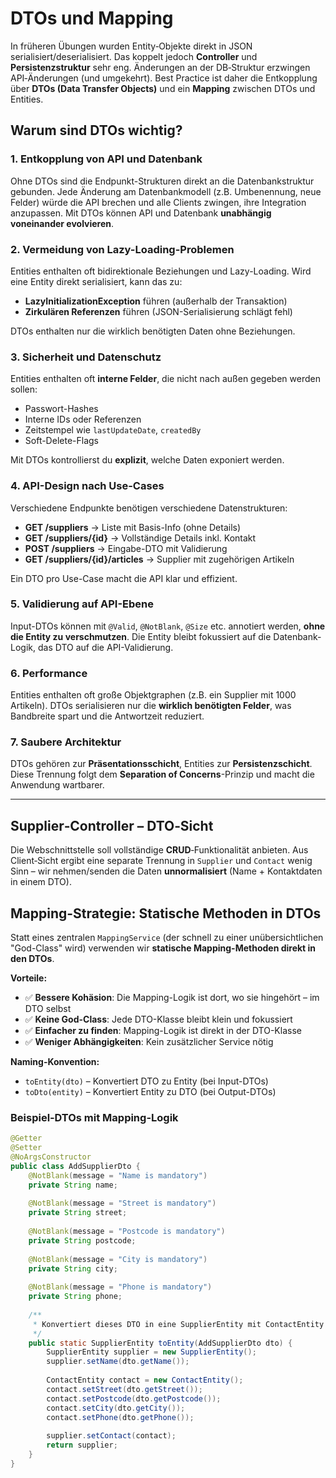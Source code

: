 
# DTOs und Mapping

In früheren Übungen wurden Entity‑Objekte direkt in JSON serialisiert/deserialisiert. Das koppelt jedoch **Controller** und **Persistenzstruktur** sehr eng. Änderungen an der DB‑Struktur erzwingen API‑Änderungen (und umgekehrt). Best Practice ist daher die Entkopplung über **DTOs (Data Transfer Objects)** und ein **Mapping** zwischen DTOs und Entities.

## Warum sind DTOs wichtig?

### 1. **Entkopplung von API und Datenbank**
Ohne DTOs sind die Endpunkt-Strukturen direkt an die Datenbankstruktur gebunden. Jede Änderung am Datenbankmodell (z.B. Umbenennung, neue Felder) würde die API brechen und alle Clients zwingen, ihre Integration anzupassen. Mit DTOs können API und Datenbank **unabhängig voneinander evolvieren**.

### 2. **Vermeidung von Lazy-Loading-Problemen**
Entities enthalten oft bidirektionale Beziehungen und Lazy-Loading. Wird eine Entity direkt serialisiert, kann das zu:
- **LazyInitializationException** führen (außerhalb der Transaktion)
- **Zirkulären Referenzen** führen (JSON-Serialisierung schlägt fehl)

DTOs enthalten nur die wirklich benötigten Daten ohne Beziehungen.

### 3. **Sicherheit und Datenschutz**
Entities enthalten oft **interne Felder**, die nicht nach außen gegeben werden sollen:
- Passwort-Hashes
- Interne IDs oder Referenzen
- Zeitstempel wie `lastUpdateDate`, `createdBy`
- Soft-Delete-Flags

Mit DTOs kontrollierst du **explizit**, welche Daten exponiert werden.

### 4. **API-Design nach Use-Cases**
Verschiedene Endpunkte benötigen verschiedene Datenstrukturen:
- **GET /suppliers** → Liste mit Basis-Info (ohne Details)
- **GET /suppliers/{id}** → Vollständige Details inkl. Kontakt
- **POST /suppliers** → Eingabe-DTO mit Validierung
- **GET /suppliers/{id}/articles** → Supplier mit zugehörigen Artikeln

Ein DTO pro Use-Case macht die API klar und effizient.

### 5. **Validierung auf API-Ebene**
Input-DTOs können mit `@Valid`, `@NotBlank`, `@Size` etc. annotiert werden, **ohne die Entity zu verschmutzen**. Die Entity bleibt fokussiert auf die Datenbank-Logik, das DTO auf die API-Validierung.

### 6. **Performance**
Entities enthalten oft große Objektgraphen (z.B. ein Supplier mit 1000 Artikeln). DTOs serialisieren nur die **wirklich benötigten Felder**, was Bandbreite spart und die Antwortzeit reduziert.

### 7. **Saubere Architektur**
DTOs gehören zur **Präsentationsschicht**, Entities zur **Persistenzschicht**. Diese Trennung folgt dem **Separation of Concerns**-Prinzip und macht die Anwendung wartbarer.

---


## Supplier‑Controller – DTO‑Sicht

Die Webschnittstelle soll vollständige **CRUD**‑Funktionalität anbieten. Aus Client‑Sicht ergibt eine separate Trennung in `Supplier` und `Contact` wenig Sinn – wir nehmen/senden die Daten **unnormalisiert** (Name + Kontaktdaten in einem DTO).

## Mapping-Strategie: Statische Methoden in DTOs

Statt eines zentralen `MappingService` (der schnell zu einer unübersichtlichen "God-Class" wird) verwenden wir **statische Mapping-Methoden direkt in den DTOs**. 

**Vorteile:**
- ✅ **Bessere Kohäsion**: Die Mapping-Logik ist dort, wo sie hingehört – im DTO selbst
- ✅ **Keine God-Class**: Jede DTO-Klasse bleibt klein und fokussiert
- ✅ **Einfacher zu finden**: Mapping-Logik ist direkt in der DTO-Klasse
- ✅ **Weniger Abhängigkeiten**: Kein zusätzlicher Service nötig

**Naming-Konvention:**
- `toEntity(dto)` – Konvertiert DTO zu Entity (bei Input-DTOs)
- `toDto(entity)` – Konvertiert Entity zu DTO (bei Output-DTOs)

### Beispiel‑DTOs mit Mapping-Logik

```java
@Getter
@Setter
@NoArgsConstructor
public class AddSupplierDto {
    @NotBlank(message = "Name is mandatory")
    private String name;
    
    @NotBlank(message = "Street is mandatory")
    private String street;
    
    @NotBlank(message = "Postcode is mandatory")
    private String postcode;
    
    @NotBlank(message = "City is mandatory")
    private String city;
    
    @NotBlank(message = "Phone is mandatory")
    private String phone;
    
    /**
     * Konvertiert dieses DTO in eine SupplierEntity mit ContactEntity
     */
    public static SupplierEntity toEntity(AddSupplierDto dto) {
        SupplierEntity supplier = new SupplierEntity();
        supplier.setName(dto.getName());
        
        ContactEntity contact = new ContactEntity();
        contact.setStreet(dto.getStreet());
        contact.setPostcode(dto.getPostcode());
        contact.setCity(dto.getCity());
        contact.setPhone(dto.getPhone());
        
        supplier.setContact(contact);
        return supplier;
    }
}
```

